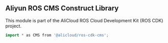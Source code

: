 ## Aliyun ROS CMS Construct Library

This module is part of the AliCloud ROS Cloud Development Kit (ROS CDK) project.

```go
import * as CMS from '@alicloud/ros-cdk-cms';
```
